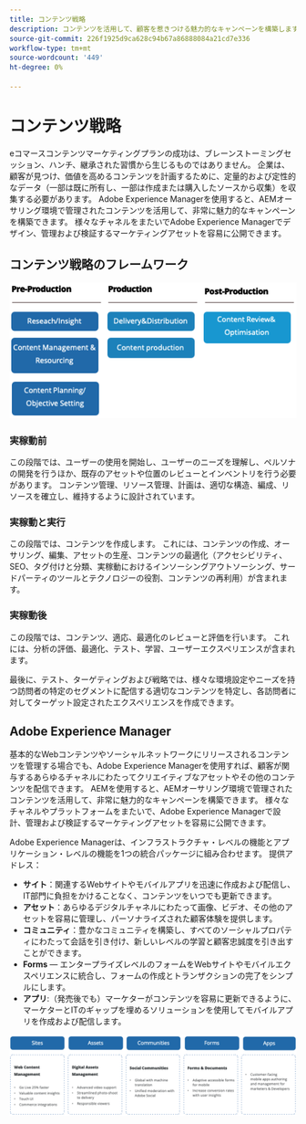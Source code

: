 ```yaml
---
title: コンテンツ戦略
description: コンテンツを活用して、顧客を惹きつける魅力的なキャンペーンを構築します。
source-git-commit: 226f1925d9ca628c94b67a86888084a21cd7e336
workflow-type: tm+mt
source-wordcount: '449'
ht-degree: 0%

---
```



# コンテンツ戦略

eコマースコンテンツマーケティングプランの成功は、ブレーンストーミングセッション、ハンチ、継承された習慣から生じるものではありません。 企業は、顧客が見つけ、価値を高めるコンテンツを計画するために、定量的および定性的なデータ（一部は既に所有し、一部は作成または購入したソースから収集）を収集する必要があります。 Adobe Experience Managerを使用すると、AEMオーサリング環境で管理されたコンテンツを活用して、非常に魅力的なキャンペーンを構築できます。 様々なチャネルをまたいでAdobe Experience Managerでデザイン、管理および検証するマーケティングアセットを容易に公開できます。

## コンテンツ戦略のフレームワーク

![コンテンツ戦略フレームワークの図](../../assets/playbooks/content-strategy-framework.png)

### 実稼動前

この段階では、ユーザーの使用を開始し、ユーザーのニーズを理解し、ペルソナの開発を行うほか、既存のアセットや位置のレビューとインベントリを行う必要があります。 コンテンツ管理、リソース管理、計画は、適切な構造、編成、リソースを確立し、維持するように設計されています。

### 実稼動と実行

この段階では、コンテンツを作成します。 これには、コンテンツの作成、オーサリング、編集、アセットの生産、コンテンツの最適化（アクセシビリティ、SEO、タグ付けと分類、実稼動におけるインソーシングアウトソーシング、サードパーティのツールとテクノロジーの役割、コンテンツの再利用）が含まれます。

### 実稼動後

この段階では、コンテンツ、適応、最適化のレビューと評価を行います。 これには、分析の評価、最適化、テスト、学習、ユーザーエクスペリエンスが含まれます。

最後に、テスト、ターゲティングおよび戦略では、様々な環境設定やニーズを持つ訪問者の特定のセグメントに配信する適切なコンテンツを特定し、各訪問者に対してターゲット設定されたエクスペリエンスを作成できます。

## Adobe Experience Manager

基本的なWebコンテンツやソーシャルネットワークにリリースされるコンテンツを管理する場合でも、Adobe Experience Managerを使用すれば、顧客が関与するあらゆるチャネルにわたってクリエイティブなアセットやその他のコンテンツを配信できます。 AEMを使用すると、AEMオーサリング環境で管理されたコンテンツを活用して、非常に魅力的なキャンペーンを構築できます。 様々なチャネルやプラットフォームをまたいで、Adobe Experience Managerで設計、管理および検証するマーケティングアセットを容易に公開できます。

Adobe Experience Managerは、インフラストラクチャ・レベルの機能とアプリケーション・レベルの機能を1つの統合パッケージに組み合わせます。 提供アドレス：

- **サイト**：関連するWebサイトやモバイルアプリを迅速に作成および配信し、IT部門に負担をかけることなく、コンテンツをいつでも更新できます。
- **アセット**：あらゆるデジタルチャネルにわたって画像、ビデオ、その他のアセットを容易に管理し、パーソナライズされた顧客体験を提供します。
- **コミュニティ**：豊かなコミュニティを構築し、すべてのソーシャルプロパティにわたって会話を引き付け、新しいレベルの学習と顧客忠誠度を引き出すことができます。
- **Forms** — エンタープライズレベルのフォームをWebサイトやモバイルエクスペリエンスに統合し、フォームの作成とトランザクションの完了をシンプルにします。
- **アプリ**:（発売後でも）マーケターがコンテンツを容易に更新できるように、マーケターとITのギャップを埋めるソリューションを使用してモバイルアプリを作成および配信します。

![コンテンツ戦略フレームワークの図](../../assets/playbooks/content-strategy-framework2.png)
